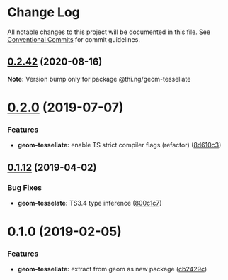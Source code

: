 # Change Log

All notable changes to this project will be documented in this file.
See [Conventional Commits](https://conventionalcommits.org) for commit guidelines.

## [0.2.42](https://github.com/thi-ng/umbrella/compare/@thi.ng/geom-tessellate@0.2.41...@thi.ng/geom-tessellate@0.2.42) (2020-08-16)

**Note:** Version bump only for package @thi.ng/geom-tessellate





# [0.2.0](https://github.com/thi-ng/umbrella/compare/@thi.ng/geom-tessellate@0.1.17...@thi.ng/geom-tessellate@0.2.0) (2019-07-07)

### Features

* **geom-tessellate:** enable TS strict compiler flags (refactor) ([8d610c3](https://github.com/thi-ng/umbrella/commit/8d610c3))

## [0.1.12](https://github.com/thi-ng/umbrella/compare/@thi.ng/geom-tessellate@0.1.11...@thi.ng/geom-tessellate@0.1.12) (2019-04-02)

### Bug Fixes

* **geom-tesselate:** TS3.4 type inference ([800c1c7](https://github.com/thi-ng/umbrella/commit/800c1c7))

# 0.1.0 (2019-02-05)

### Features

* **geom-tessellate:** extract from geom as new package ([cb2429c](https://github.com/thi-ng/umbrella/commit/cb2429c))
